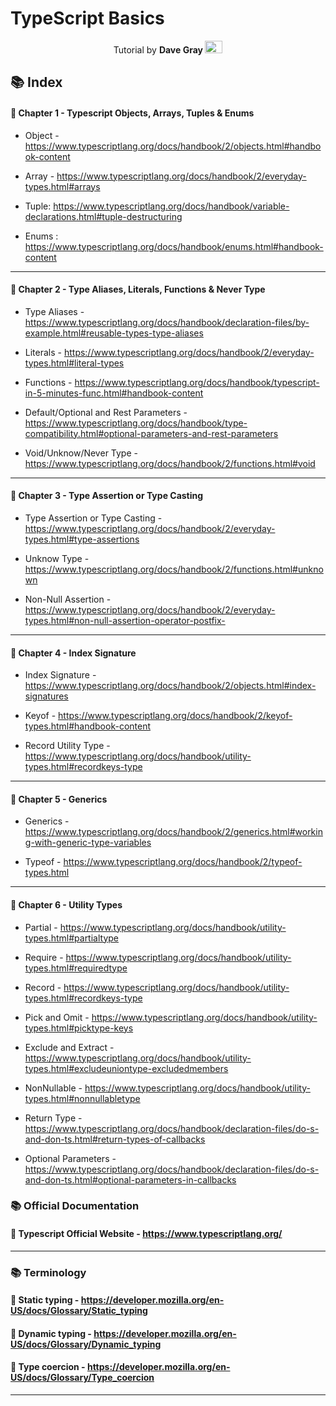 # TypeScript Basics

<p align="center"> Tutorial by <strong>Dave Gray </strong> 
<img href="https://www.youtube.com/watch?v=MOO5vrtTUTE&list=PL0Zuz27SZ-6NS8GXt5nPrcYpust89zq_b" width="28" height="20" src="https://assets.stickpng.com/images/580b57fcd9996e24bc43c545.png">
</p> 

## 📚 Index

#### 🚩 Chapter 1 - Typescript Objects, Arrays, Tuples & Enums

- Object - https://www.typescriptlang.org/docs/handbook/2/objects.html#handbook-content

- Array - https://www.typescriptlang.org/docs/handbook/2/everyday-types.html#arrays

- Tuple: https://www.typescriptlang.org/docs/handbook/variable-declarations.html#tuple-destructuring

- Enums : https://www.typescriptlang.org/docs/handbook/enums.html#handbook-content

---

#### 🚩 Chapter 2 - Type Aliases, Literals, Functions & Never Type

- Type Aliases - https://www.typescriptlang.org/docs/handbook/declaration-files/by-example.html#reusable-types-type-aliases

- Literals - https://www.typescriptlang.org/docs/handbook/2/everyday-types.html#literal-types

- Functions - https://www.typescriptlang.org/docs/handbook/typescript-in-5-minutes-func.html#handbook-content

- Default/Optional and Rest Parameters - https://www.typescriptlang.org/docs/handbook/type-compatibility.html#optional-parameters-and-rest-parameters

- Void/Unknow/Never Type - https://www.typescriptlang.org/docs/handbook/2/functions.html#void

---

#### 🚩 Chapter 3 - Type Assertion or Type Casting

- Type Assertion or Type Casting - https://www.typescriptlang.org/docs/handbook/2/everyday-types.html#type-assertions

- Unknow Type - https://www.typescriptlang.org/docs/handbook/2/functions.html#unknown

- Non-Null Assertion - https://www.typescriptlang.org/docs/handbook/2/everyday-types.html#non-null-assertion-operator-postfix-

---

#### 🚩 Chapter 4 - Index Signature

- Index Signature - https://www.typescriptlang.org/docs/handbook/2/objects.html#index-signatures

- Keyof - https://www.typescriptlang.org/docs/handbook/2/keyof-types.html#handbook-content

- Record Utility Type - https://www.typescriptlang.org/docs/handbook/utility-types.html#recordkeys-type

---

#### 🚩 Chapter 5 - Generics

- Generics - https://www.typescriptlang.org/docs/handbook/2/generics.html#working-with-generic-type-variables

- Typeof - https://www.typescriptlang.org/docs/handbook/2/typeof-types.html

---

#### 🚩 Chapter 6 - Utility Types

- Partial - https://www.typescriptlang.org/docs/handbook/utility-types.html#partialtype

- Require - https://www.typescriptlang.org/docs/handbook/utility-types.html#requiredtype

- Record - https://www.typescriptlang.org/docs/handbook/utility-types.html#recordkeys-type

- Pick and Omit - https://www.typescriptlang.org/docs/handbook/utility-types.html#picktype-keys

- Exclude and Extract - https://www.typescriptlang.org/docs/handbook/utility-types.html#excludeuniontype-excludedmembers

- NonNullable - https://www.typescriptlang.org/docs/handbook/utility-types.html#nonnullabletype

- Return Type - https://www.typescriptlang.org/docs/handbook/declaration-files/do-s-and-don-ts.html#return-types-of-callbacks

- Optional Parameters - https://www.typescriptlang.org/docs/handbook/declaration-files/do-s-and-don-ts.html#optional-parameters-in-callbacks

### 📚 Official Documentation

####  🔗  Typescript Official Website - https://www.typescriptlang.org/

---

### 📚 Terminology

#### 🔗  Static typing - https://developer.mozilla.org/en-US/docs/Glossary/Static_typing

#### 🔗  Dynamic typing - https://developer.mozilla.org/en-US/docs/Glossary/Dynamic_typing

#### 🔗  Type coercion - https://developer.mozilla.org/en-US/docs/Glossary/Type_coercion

---



